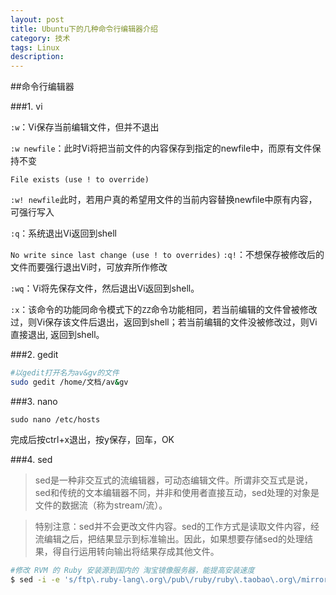 ```yaml
---
layout: post
title: Ubuntu下的几种命令行编辑器介绍
category: 技术
tags: Linux
description: 
---
```


##命令行编辑器

###1. vi

`:w`：Vi保存当前编辑文件，但并不退出

`:w newfile`：此时Vi将把当前文件的内容保存到指定的newfile中，而原有文件保持不变

`File exists (use ! to override)`

`:w! newfile`此时，若用户真的希望用文件的当前内容替换newfile中原有内容，可强行写入

`:q`：系统退出Vi返回到shell

`No write since last change (use ! to overrides)`
`:q!`：不想保存被修改后的文件而要强行退出Vi时，可放弃所作修改

`:wq`：Vi将先保存文件，然后退出Vi返回到shell。

`:x`：该命令的功能同命令模式下的`ZZ`命令功能相同，若当前编辑的文件曾被修改过，则Vi保存该文件后退出，返回到shell；若当前编辑的文件没被修改过，则Vi直接退出, 返回到shell。

###2. gedit

```sh
#以gedit打开名为av&gv的文件
sudo gedit /home/文档/av&gv 
```

###3. nano 

`sudo nano /etc/hosts`

完成后按ctrl+x退出，按y保存，回车，OK

###4. sed

> sed是一种非交互式的流编辑器，可动态编辑文件。所谓非交互式是说，sed和传统的文本编辑器不同，并非和使用者直接互动，sed处理的对象是文件的数据流（称为stream/流）。

> 特别注意：sed并不会更改文件内容。sed的工作方式是读取文件内容，经流编辑之后，把结果显示到标准输出。因此，如果想要存储sed的处理结果，得自行运用转向输出将结果存成其他文件。

```sh
#修改 RVM 的 Ruby 安装源到国内的 淘宝镜像服务器，能提高安装速度
$ sed -i -e 's/ftp\.ruby-lang\.org\/pub\/ruby/ruby\.taobao\.org\/mirrors\/ruby/g' ~/.rvm/config/db
```
